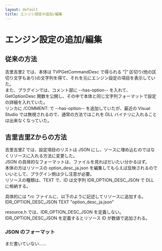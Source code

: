 ```yaml
---
layout: default
title: エンジン設定の追加/編集
---
```


# エンジン設定の追加/編集
## 従来の方法
吉里吉里2 では、本体は TVPGetCommandDesc で得られる "|" 区切り(他の区切り文字もあり)の文字列を得て、それを元にエンジン設定の項目を表示していた。  
また、プラグインでは、コメント部に --has-option-- を入れて、GetOptionDesc 関数を公開し、その中で本体と同じ文字列フォーマットで設定の詳細を入れていた。  
リンカに /COMMENT: で --has-option-- を追加していたが、最近の Visual Studio では無視されるので、通常の方法ではこれを DLL バイナリに入れることは出来なくなっていた。

## 吉里吉里Zからの方法
吉里吉里Z では、設定項目のリストは JSON にし、ソースに埋め込むのではなくリソースに入れる方法に変更した。  
JSON の具体的なフォーマットは、ファイルを見ればだいたい分かるはず。  
本体の方はリソースの option_desc_ja.json を編集してもらえば反映されるのでいいとして、プラグイン側は少し注意が必要。  
リソースの種類は、TEXT で、ID は文字列 IDR_OPTION_DESC_JSON で DLL に格納する。  

具体的には *.rc ファイルに、以下のように記述してリソースに追加する。  
IDR_OPTION_DESC_JSON TEXT "option_desc_ja.json"

resource.h では、IDR_OPTION_DESC_JSON を定義しない。  
IDR_OPTION_DESC_JSON を定義するとリソース ID が数値で追加される。

### JSON のフォーマット
まだ書いていない……